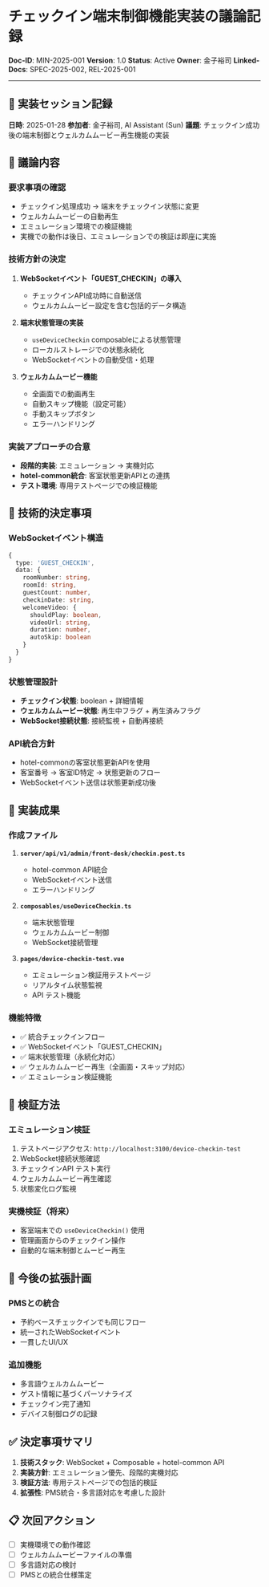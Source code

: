 # チェックイン端末制御機能実装の議論記録

**Doc-ID**: MIN-2025-001
**Version**: 1.0
**Status**: Active
**Owner**: 金子裕司
**Linked-Docs**: SPEC-2025-002, REL-2025-001

---

## 📅 **実装セッション記録**

**日時**: 2025-01-28
**参加者**: 金子裕司, AI Assistant (Sun)
**議題**: チェックイン成功後の端末制御とウェルカムムービー再生機能の実装

## 🎯 **議論内容**

### **要求事項の確認**
- チェックイン処理成功 → 端末をチェックイン状態に変更
- ウェルカムムービーの自動再生
- エミュレーション環境での検証機能
- 実機での動作は後日、エミュレーションでの検証は即座に実施

### **技術方針の決定**
1. **WebSocketイベント「GUEST_CHECKIN」の導入**
   - チェックインAPI成功時に自動送信
   - ウェルカムムービー設定を含む包括的データ構造

2. **端末状態管理の実装**
   - `useDeviceCheckin` composableによる状態管理
   - ローカルストレージでの状態永続化
   - WebSocketイベントの自動受信・処理

3. **ウェルカムムービー機能**
   - 全画面での動画再生
   - 自動スキップ機能（設定可能）
   - 手動スキップボタン
   - エラーハンドリング

### **実装アプローチの合意**
- **段階的実装**: エミュレーション → 実機対応
- **hotel-common統合**: 客室状態更新APIとの連携
- **テスト環境**: 専用テストページでの検証機能

## 🔧 **技術的決定事項**

### **WebSocketイベント構造**
```typescript
{
  type: 'GUEST_CHECKIN',
  data: {
    roomNumber: string,
    roomId: string,
    guestCount: number,
    checkinDate: string,
    welcomeVideo: {
      shouldPlay: boolean,
      videoUrl: string,
      duration: number,
      autoSkip: boolean
    }
  }
}
```

### **状態管理設計**
- **チェックイン状態**: boolean + 詳細情報
- **ウェルカムムービー状態**: 再生中フラグ + 再生済みフラグ
- **WebSocket接続状態**: 接続監視 + 自動再接続

### **API統合方針**
- hotel-commonの客室状態更新APIを使用
- 客室番号 → 客室ID特定 → 状態更新のフロー
- WebSocketイベント送信は状態更新成功後

## 📝 **実装成果**

### **作成ファイル**
1. **`server/api/v1/admin/front-desk/checkin.post.ts`**
   - hotel-common API統合
   - WebSocketイベント送信
   - エラーハンドリング

2. **`composables/useDeviceCheckin.ts`**
   - 端末状態管理
   - ウェルカムムービー制御
   - WebSocket接続管理

3. **`pages/device-checkin-test.vue`**
   - エミュレーション検証用テストページ
   - リアルタイム状態監視
   - API テスト機能

### **機能特徴**
- ✅ 統合チェックインフロー
- ✅ WebSocketイベント「GUEST_CHECKIN」
- ✅ 端末状態管理（永続化対応）
- ✅ ウェルカムムービー再生（全画面・スキップ対応）
- ✅ エミュレーション検証機能

## 🧪 **検証方法**

### **エミュレーション検証**
1. テストページアクセス: `http://localhost:3100/device-checkin-test`
2. WebSocket接続状態確認
3. チェックインAPI テスト実行
4. ウェルカムムービー再生確認
5. 状態変化ログ監視

### **実機検証（将来）**
- 客室端末での `useDeviceCheckin()` 使用
- 管理画面からのチェックイン操作
- 自動的な端末制御とムービー再生

## 🔄 **今後の拡張計画**

### **PMSとの統合**
- 予約ベースチェックインでも同じフロー
- 統一されたWebSocketイベント
- 一貫したUI/UX

### **追加機能**
- 多言語ウェルカムムービー
- ゲスト情報に基づくパーソナライズ
- チェックイン完了通知
- デバイス制御ログの記録

## ✅ **決定事項サマリ**

1. **技術スタック**: WebSocket + Composable + hotel-common API
2. **実装方針**: エミュレーション優先、段階的実機対応
3. **検証方法**: 専用テストページでの包括的検証
4. **拡張性**: PMS統合・多言語対応を考慮した設計

## 📋 **次回アクション**

- [ ] 実機環境での動作確認
- [ ] ウェルカムムービーファイルの準備
- [ ] 多言語対応の検討
- [ ] PMSとの統合仕様策定
